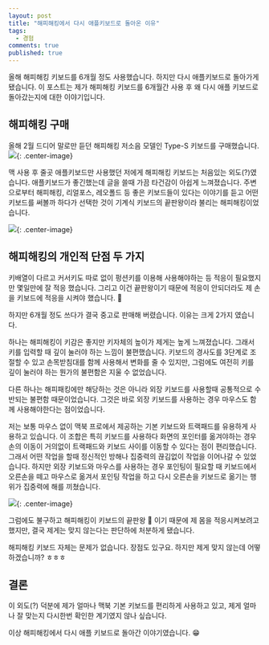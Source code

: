 ```yaml
---
layout: post
title: "해피해킹에서 다시 애플키보드로 돌아온 이유"
tags: 
  - 경험
comments: true
published: true
---
```


올해 해피해킹 키보드를 6개월 정도 사용했습니다. 하지만 다시 애플키보드로 돌아가게 됐습니다. 이 포스트는 제가 해피해킹 키보드를 6개월간 사용 후 왜 다시 애플 키보드로 돌아갔는지에 대한 이야기입니다.

## 해피해킹 구매
올해 2월 드디어 말로만 듣던 해피해킹 저소음 모델인 Type-S 키보드를 구매했습니다. 
![](https://farm2.staticflickr.com/1842/44649553932_01f5c38819_b.jpg){: .center-image}

맥 사용 후 줄곳 애플키보드만 사용했던 저에게 해피해킹 키보드는 처음있는 외도(?)였습니다. 애플키보드가 좋긴했는데 글을 쓸때 가끔 타건감이 아쉽게 느껴졌습니다. 주변으로부터 해피해킹, 리얼포스, 레오폴드 등 좋은 키보드들이 있다는 이야기를 듣고 어떤 키보드를 써볼까 하다가 선택한 것이 기계식 키보드의 끝판왕이라 불리는 해피해킹이었습니다.

![](https://farm2.staticflickr.com/1894/44649553552_a103d00e63_b.jpg){: .center-image}

## 해피해킹의 개인적 단점 두 가지
키배열이 다르고 커서키도 따로 없이 펑션키를 이용해 사용해야하는 등 적응이 필요했지만 몇일만에 잘 적응 했습니다. 그리고 이건 끝판왕이기 때문에 적응이 안되더라도 제 손을 키보드에 적응을 시켜야 했습니다. 🤣 

하지만 6개월 정도 쓰다가 결국 중고로 판매해 버렸습니다. 이유는 크게 2가지 였습니다.

하나는 해피해킹이 키감은 좋지만 키자체의 높이가 제게는 높게 느껴졌습니다. 그래서 키를 입력할 때 깊이 눌러야 하는 느낌이 불편했습니다. 키보드의 경사도를 3단계로 조절할 수 있고 손목받침대를 함께 사용해서 변화를 줄 수 있지만, 그럼에도 여전히 키를 깊이 눌러야 하는 뭔가의 불편함은 지울 수 없었습니다.

다른 하나는 해피패킹에만 해당하는 것은 아니라 외장 키보드를 사용할때 공통적으로 수반되는 불편함 때문이었습니다. 그것은 바로 외장 키보드를 사용하는 경우 마우스도 함께 사용해야한다는 점이었습니다. 

저는 보통 마우스 없이 맥북 프로에서 제공하는 기본 키보드와 트랙패드를 유용하게 사용하고 있습니다. 이 조합은 특히 키보드를 사용하다 화면의 포인터를 옮겨야하는 경우 손의 이동이 거의없이 트랙패드와 키보드 사이를 이동할 수 있다는 점이 편리했습니다. 그래서 어떤 작업을 할때 정신적인 방해나 집중력의 끊김없이 작업을 이어나갈 수 있었습니다. 하지만 외장 키보드와 마우스를 사용하는 경우 포인팅이 필요할 때 키보드에서 오른손을 떼고 마우스로 옮겨서 포인팅 작업을 하고 다시 오른손을 키보드로 옮기는 행위가 집중력에 해를 끼쳤습니다.

![](https://farm2.staticflickr.com/1870/43980068884_06da07cd34_b.jpg){: .center-image}

그럼에도 불구하고 해피해킹이 키보드의 끝판왕 🤣 이기 때문에 제 몸을 적응시켜보려고 했지만, 결국 제게는 맞지 않는다는 판단하에 처분하게 됐습니다. 

해피해킹 키보드 자체는 문제가 없습니다. 장점도 있구요. 하지만 제게 맞지 않는데 어떻하겠습니까? ㅎㅎㅎ

## 결론

이 외도(?) 덕분에 제가 얼마나 맥북 기본 키보드를 편리하게 사용하고 있고, 제게 얼마나 잘 맞는지 다시한번 확인한 계기였지 않나 싶습니다.

이상 해피해킹에서 다시 애플 키보드로 돌아간 이야기였습니다. 😁
